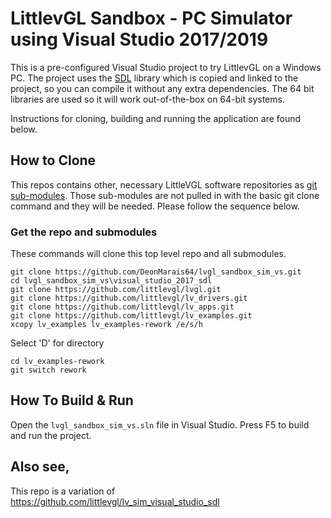# LittlevGL Sandbox - PC Simulator using Visual Studio 2017/2019

This is a pre-configured Visual Studio project to try LittlevGL on a Windows PC. The project uses the [SDL](https://www.libsdl.org/) library which is copied and linked to the project, so you can compile it without any extra dependencies. The 64 bit libraries are used so it will work out-of-the-box on 64-bit systems.

Instructions for cloning, building and running the application are found below.

## How to Clone

This repos contains other, necessary LittleVGL software repositories as [git sub-modules](https://git-scm.com/book/en/v2/Git-Tools-Submodules).  Those sub-modules are not pulled in with the basic git clone command and they will be needed. Please follow the sequence below.

### Get the repo and submodules

These commands will clone this top level repo and all submodules.

```
git clone https://github.com/DeonMarais64/lvgl_sandbox_sim_vs.git
cd lvgl_sandbox_sim_vs\visual_studio_2017_sdl
git clone https://github.com/littlevgl/lvgl.git
git clone https://github.com/littlevgl/lv_drivers.git
git clone https://github.com/littlevgl/lv_apps.git
git clone https://github.com/littlevgl/lv_examples.git
xcopy lv_examples lv_examples-rework /e/s/h
```
Select 'D' for directory
```
cd lv_examples-rework
git switch rework
```

## How To Build & Run

Open the `lvgl_sandbox_sim_vs.sln` file in Visual Studio.
Press F5 to build and run the project.

## Also see,
This repo is a variation of https://github.com/littlevgl/lv_sim_visual_studio_sdl

